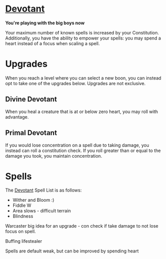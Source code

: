 # [Devotant](Devotant.md)
**You're playing with the big boys now**

Your maximum number of known spells is increased by your Constitution. Additionally, you have the ability to empower your spells: you may spend a heart instead of a focus when scaling a spell.

# Upgrades
When you reach a level where you can select a new boon, you can instead opt to take one of the upgrades below. Upgrades are not exclusive.

## Divine Devotant
When you heal a creature that is at or below zero heart, you may roll with advantage.

## Primal Devotant
If you would lose concentration on a spell due to taking damage, you instead can roll a constitution check. If you roll greater than or equal to the damage you took, you maintain concentration.

# Spells
The [Devotant](Devotant.md) Spell List is as follows:

- Wither and Bloom :)
- Fiddle W
- Area slows - difficult terrain
- Blindness

Warcaster big idea for an upgrade - con check if take damage to not lose focus on spell.

Buffing lifestealer

Spells are default weak, but can be improved by spending heart